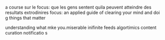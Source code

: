 a course sur le focus: que les gens sentent quila peuvent atteindre des resultats extrodinires
focus: an applied guide of clearing your mind and doi g things that matter




understanding what mke you.miserable
inifinite feeds
algortimics content curation
notificatio s
